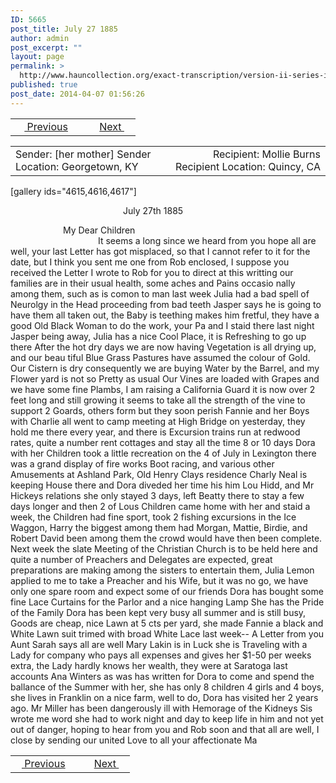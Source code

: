 ```yaml
---
ID: 5665
post_title: July 27 1885
author: admin
post_excerpt: ""
layout: page
permalink: >
  http://www.hauncollection.org/exact-transcription/version-ii-series-iv/july-27-1885/
published: true
post_date: 2014-04-07 01:56:26
---
```

<table style="width: 100%;" align="center">
<tbody>
<tr>
<td width="50%"> <a href="http://www.hauncollection.org/version-2/version-ii-series-iv/may-13-1885/"><img src="https://lh3.googleusercontent.com/-EFJpxxNiPNw/VqgtWBCZrMI/AAAAAAAAAFU/WfY4lPFWWkg/s800-Ic42/Soeb-Plain-Arrows-8-10px.png" alt="" width="10" height="10"/> Previous</a></td>
<td style="text-align: right;"><a href="http://www.hauncollection.org/version-2/version-ii-series-iv/january-18-1886/">Next <img src="https://lh3.googleusercontent.com/-67k0cYlpXHw/VqgtWKz1MXI/AAAAAAAAAFU/k9PW_Piyurk/s800-Ic42/Soeb-Plain-Arrows-5-10px.png" alt="" width="10" height="10"/></a></td>
</tr>
</tbody>
</table>
<table style="width: 100%;" align="center">
<tbody>
<tr>
<td width="50%">Sender: [her mother]
Sender Location: Georgetown, KY</td>
<td style="text-align: right;">Recipient: Mollie Burns
Recipient Location: Quincy, CA</td>
</tr>
</tbody>
</table>
<p style="text-align: right;"></p>
[gallery ids="4615,4616,4617"]
<p style="padding-left: 180px;">July 27th 1885</p>

<div style="text-indent: 6em;">My Dear Children</div>
<div style="text-indent: 10em;">It seems
a long since we heard from you
hope all are well, your last Letter has
got misplaced, so that I cannot refer to
it for the date, but I think you sent me
one from Rob enclosed, I suppose you received
the Letter I wrote to Rob for you to direct
at this writting our families are in their
usual health, some aches and Pains occasio
nally among them, such as is comon to man
last week Julia had a bad spell of Neurolgy
in the Head proceeding from bad teeth
Jasper says he is going to have them all
taken out, the Baby is teething makes him
fretful, they have a good Old Black Woman
to do the work, your Pa and I staid there last
night Jasper being away, Julia has a nice
Cool Place, it is Refreshing to go up there
After the hot dry days we are now having
Vegetation is all drying up, and our beau
tiful Blue Grass Pastures have assumed the
colour of Gold. Our Cistern is dry consequently
we are buying Water by the Barrel, and
my Flower yard is not so Pretty as usual
Our Vines are loaded with Grapes and
we have some fine Plambs, I am raising
a California Guard it is now over 2 feet
long and still growing it seems to take
all the strength of the vine to support 2
Goards, others form but they soon perish
Fannie and her Boys with Charlie all
went to camp meeting at High Bridge
on yesterday, they hold me there every
year, and there is Excursion trains run
at redwood rates, quite a number rent
cottages and stay all the time 8 or 10 days
Dora with her Children took a little
recreation on the 4 of July in Lexington
there was a grand display of fire works
Boot racing, and various other Amusements
at Ashland Park, Old Henry Clays residence
Charly Neal is keeping House there
and Dora diveded her time his him
Lou Hidd, and Mr Hickeys relations
she only stayed 3 days, left Beatty there
to stay a few days longer and then 2 of
Lous Children came home with her
and staid a week, the Children had fine
sport, took 2 fishing excursions in the
Ice Waggon, Harry the biggest among them
had Morgan, Mattie, Birdie, and Robert David
been among them the crowd would have
then been complete. Next week the slate
Meeting of the Christian Church is to
be held here and quite a number of
Preachers and Delegates are expected, great
preparations are making among the sisters
to entertain them, Julia Lemon applied to
me to take a Preacher and his Wife, but
it was no go, we have only one spare room
and expect some of our friends Dora has
bought some fine Lace Curtains for the
Parlor and a nice hanging Lamp
She has the Pride of the Family
Dora has been kept very busy all summer
and is still busy, Goods are cheap, nice
Lawn at 5 cts per yard, she made Fannie
a black and White Lawn suit trimed
with broad White Lace last week--
A Letter from you Aunt Sarah says
all are well Mary Lakin is in Luck she
is Traveling with a Lady for company who
pays all expenses and gives her $1-50 per
weeks extra, the Lady hardly knows her
wealth, they were at Saratoga last accounts
Ana Winters as was has written for Dora
to come and spend the ballance of the
Summer with her, she has only 8 children
4 girls and 4 boys, she lives in Franklin
on a nice farm, well to do, Dora has visited
her 2 years ago. Mr Miller has been dangerously
ill with Hemorage of the Kidneys
Sis wrote me word she had to work night
and day to keep life in him and not yet out
of danger, hoping to hear from you and
Rob soon and that all are well, I close
by sending our united Love to all
your affectionate Ma</div>

<table style="width: 100%;" align="center">
<tbody>
<tr>
<td width="50%"> <a href="http://www.hauncollection.org/version-2/version-ii-series-iv/may-13-1885/"><img src="https://lh3.googleusercontent.com/-EFJpxxNiPNw/VqgtWBCZrMI/AAAAAAAAAFU/WfY4lPFWWkg/s800-Ic42/Soeb-Plain-Arrows-8-10px.png" alt="" width="10" height="10"/> Previous</a></td>
<td style="text-align: right;"><a href="http://www.hauncollection.org/version-2/version-ii-series-iv/january-18-1886/">Next <img src="https://lh3.googleusercontent.com/-67k0cYlpXHw/VqgtWKz1MXI/AAAAAAAAAFU/k9PW_Piyurk/s800-Ic42/Soeb-Plain-Arrows-5-10px.png" alt="" width="10" height="10"/></a></td>
</tr>
</tbody>
</table>